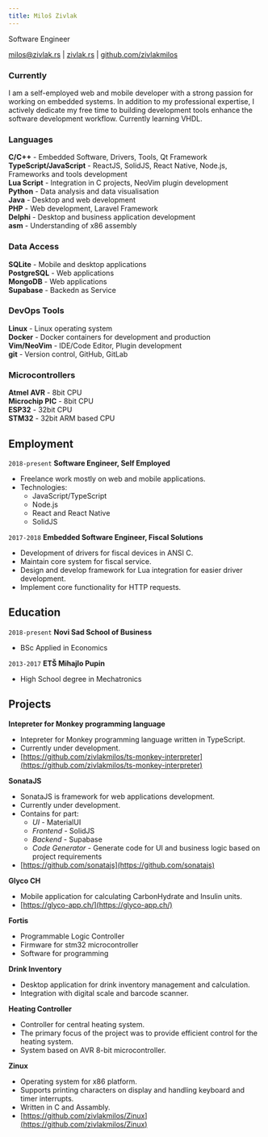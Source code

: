 ```yaml
---
title: Miloš Zivlak
---
```


Software Engineer

<div id="webaddress">
  <a href="mailto:milos@zivlak.rs">milos@zivlak.rs</a>
| <a href="https://zivlak.rs" target="_blank">zivlak.rs</a>
| <a href="https://github.com/zivlakmilos" target="_blank">github.com/zivlakmilos</a>
</div>

### Currently

I am a self-employed web and mobile developer with a strong passion for working on embedded systems. In addition to my professional expertise, I actively dedicate my free time to building development tools enhance the software development workflow. Currently learning VHDL.

### Languages

**C/C++** - Embedded Software, Drivers, Tools, Qt Framework\
**TypeScript/JavaScript** - ReactJS, SolidJS, React Native, Node.js, Frameworks and tools development\
**Lua Script** - Integration in C projects, NeoVim plugin development\
**Python** - Data analysis and data visualisation\
**Java** - Desktop and web development\
**PHP** - Web development, Laravel Framework\
**Delphi** - Desktop and business application development\
**asm** - Understanding of x86 assembly

### Data Access

**SQLite** - Mobile and desktop applications\
**PostgreSQL** - Web applications\
**MongoDB** - Web applications\
**Supabase** - Backedn as Service

### DevOps Tools

**Linux** - Linux operating system\
**Docker** - Docker containers for development and production\
**Vim/NeoVim** - IDE/Code Editor, Plugin development\
**git** - Version control, GitHub, GitLab

### Microcontrollers

**Atmel AVR** - 8bit CPU\
**Microchip PIC** - 8bit CPU\
**ESP32** - 32bit CPU\
**STM32** - 32bit ARM based CPU

## Employment

`2018-present`
__Software Engineer, Self Employed__

- Freelance work mostly on web and mobile applications.
- Technologies:
  - JavaScript/TypeScript
  - Node.js
  - React and React Native
  - SolidJS

`2017-2018`
__Embedded Software Engineer, Fiscal Solutions__

- Development of drivers for fiscal devices in ANSI C.
- Maintain core system for fiscal service.
- Design and develop framework for Lua integration for easier driver development.
- Implement core functionality for HTTP requests.

## Education

`2018-present`
__Novi Sad School of Business__

- BSc Applied in Economics

`2013-2017`
__ETŠ Mihajlo Pupin__

- High School degree in Mechatronics

## Projects

__Intepreter for Monkey programming language__

- Intepreter for Monkey programming language written in TypeScript.
- Currently under development.
- [https://github.com/zivlakmilos/ts-monkey-interpreter](https://github.com/zivlakmilos/ts-monkey-interpreter)

__SonataJS__

- SonataJS is framework for web applications development.
- Currently under development.
- Contains for part:
  - *UI* - MaterialUI
  - *Frontend* - SolidJS
  - *Backend* - Supabase
  - *Code Generator* - Generate code for UI and business logic based on project requirements
- [https://github.com/sonatajs](https://github.com/sonatajs)

__Glyco CH__

- Mobile application for calculating CarbonHydrate and Insulin units.
- [https://glyco-app.ch/](https://glyco-app.ch/)

__Fortis__

- Programmable Logic Controller
- Firmware for stm32 microcontroller
- Software for programming

__Drink Inventory__ 

- Desktop application for drink inventory management and calculation.
- Integration with digital scale and barcode scanner.

__Heating Controller__

- Controller for central heating system.
- The primary focus of the project was to provide efficient control for the heating system.
- System based on AVR 8-bit microcontroller.

__Zinux__

- Operating system for x86 platform.
- Supports printing characters on display and handling keyboard and timer interrupts.
- Written in C and Assambly.
- [https://github.com/zivlakmilos/Zinux](https://github.com/zivlakmilos/Zinux)
